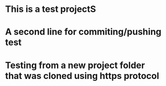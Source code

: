 # This is a test projectS
# A second line for commiting/pushing test
# Testing from a new project folder that was cloned using https protocol